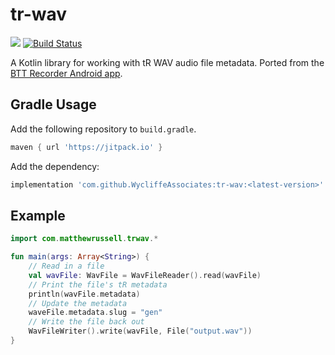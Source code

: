 # tr-wav
[![](https://jitpack.io/v/mbr4477/tr-wave.svg)](https://jitpack.io/#mbr4477/tr-wave)
[![Build Status](https://travis-ci.org/mbr4477/tr-wav.svg?branch=master)](https://travis-ci.org/mbr4477/tr-wav)

A Kotlin library for working with tR WAV audio file metadata. 
Ported from the [BTT Recorder Android app](https://github.com/Bible-Translation-Tools/BTT-Recorder/tree/dev/translationRecorder/app/src/main/java/org/wycliffeassociates/translationrecorder/wav).

## Gradle Usage
Add the following repository to `build.gradle`.
```groovy
maven { url 'https://jitpack.io' }
```
Add the dependency:
```groovy
implementation 'com.github.WycliffeAssociates:tr-wav:<latest-version>'
```
## Example
```kotlin
import com.matthewrussell.trwav.*

fun main(args: Array<String>) {
    // Read in a file
    val wavFile: WavFile = WavFileReader().read(wavFile)
    // Print the file's tR metadata
    println(wavFile.metadata)
    // Update the metadata
    waveFile.metadata.slug = "gen"
    // Write the file back out
    WavFileWriter().write(wavFile, File("output.wav"))
}
```